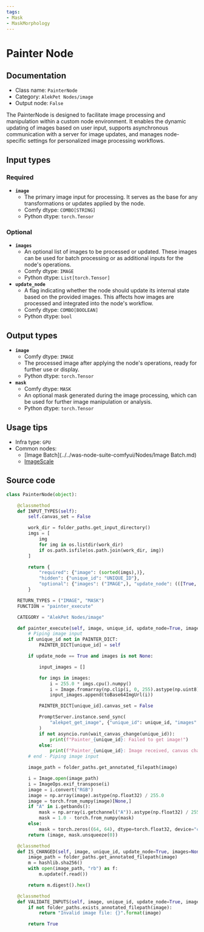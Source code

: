 ```yaml
---
tags:
- Mask
- MaskMorphology
---
```


# Painter Node
## Documentation
- Class name: `PainterNode`
- Category: `AlekPet Nodes/image`
- Output node: `False`

The PainterNode is designed to facilitate image processing and manipulation within a custom node environment. It enables the dynamic updating of images based on user input, supports asynchronous communication with a server for image updates, and manages node-specific settings for personalized image processing workflows.
## Input types
### Required
- **`image`**
    - The primary image input for processing. It serves as the base for any transformations or updates applied by the node.
    - Comfy dtype: `COMBO[STRING]`
    - Python dtype: `torch.Tensor`
### Optional
- **`images`**
    - An optional list of images to be processed or updated. These images can be used for batch processing or as additional inputs for the node's operations.
    - Comfy dtype: `IMAGE`
    - Python dtype: `List[torch.Tensor]`
- **`update_node`**
    - A flag indicating whether the node should update its internal state based on the provided images. This affects how images are processed and integrated into the node's workflow.
    - Comfy dtype: `COMBO[BOOLEAN]`
    - Python dtype: `bool`
## Output types
- **`image`**
    - Comfy dtype: `IMAGE`
    - The processed image after applying the node's operations, ready for further use or display.
    - Python dtype: `torch.Tensor`
- **`mask`**
    - Comfy dtype: `MASK`
    - An optional mask generated during the image processing, which can be used for further image manipulation or analysis.
    - Python dtype: `torch.Tensor`
## Usage tips
- Infra type: `GPU`
- Common nodes:
    - [Image Batch](../../was-node-suite-comfyui/Nodes/Image Batch.md)
    - [ImageScale](../../Comfy/Nodes/ImageScale.md)



## Source code
```python
class PainterNode(object):

    @classmethod
    def INPUT_TYPES(self):
        self.canvas_set = False

        work_dir = folder_paths.get_input_directory()
        imgs = [
            img
            for img in os.listdir(work_dir)
            if os.path.isfile(os.path.join(work_dir, img))
        ]

        return {
            "required": {"image": (sorted(imgs),)},
            "hidden": {"unique_id": "UNIQUE_ID"},
            "optional": {"images": ("IMAGE",), "update_node": (([True, False],))},
        }

    RETURN_TYPES = ("IMAGE", "MASK")
    FUNCTION = "painter_execute"

    CATEGORY = "AlekPet Nodes/image"

    def painter_execute(self, image, unique_id, update_node=True, images=None):
        # Piping image input
        if unique_id not in PAINTER_DICT:
            PAINTER_DICT[unique_id] = self

        if update_node == True and images is not None:

            input_images = []

            for imgs in images:
                i = 255.0 * imgs.cpu().numpy()
                i = Image.fromarray(np.clip(i, 0, 255).astype(np.uint8))
                input_images.append(toBase64ImgUrl(i))

            PAINTER_DICT[unique_id].canvas_set = False

            PromptServer.instance.send_sync(
                "alekpet_get_image", {"unique_id": unique_id, "images": input_images}
            )
            if not asyncio.run(wait_canvas_change(unique_id)):
                print(f"Painter_{unique_id}: Failed to get image!")
            else:
                print(f"Painter_{unique_id}: Image received, canvas changed!")
        # end - Piping image input

        image_path = folder_paths.get_annotated_filepath(image)

        i = Image.open(image_path)
        i = ImageOps.exif_transpose(i)
        image = i.convert("RGB")
        image = np.array(image).astype(np.float32) / 255.0
        image = torch.from_numpy(image)[None,]
        if "A" in i.getbands():
            mask = np.array(i.getchannel("A")).astype(np.float32) / 255.0
            mask = 1.0 - torch.from_numpy(mask)
        else:
            mask = torch.zeros((64, 64), dtype=torch.float32, device="cpu")
        return (image, mask.unsqueeze(0))

    @classmethod
    def IS_CHANGED(self, image, unique_id, update_node=True, images=None):
        image_path = folder_paths.get_annotated_filepath(image)
        m = hashlib.sha256()
        with open(image_path, "rb") as f:
            m.update(f.read())

        return m.digest().hex()

    @classmethod
    def VALIDATE_INPUTS(self, image, unique_id, update_node=True, images=None):
        if not folder_paths.exists_annotated_filepath(image):
            return "Invalid image file: {}".format(image)

        return True

```
